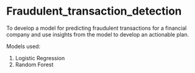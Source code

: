 # Fraudulent_transaction_detection
To develop a model for predicting fraudulent transactions for a  financial company and use insights from the model to develop an actionable plan.

Models used:
1.  Logistic Regression
2.  Random Forest
